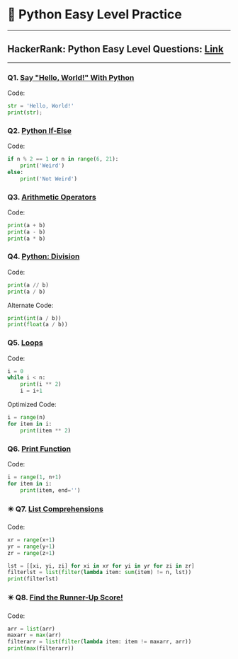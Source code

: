 # 🎯 Python Easy Level Practice

---

## HackerRank: Python Easy Level Questions: [Link](https://www.hackerrank.com/domains/python?badge_type=python&filters%5Bdifficulty%5D%5B%5D=easy)

---

### Q1. [Say "Hello, World!" With Python](https://www.hackerrank.com/challenges/py-hello-world/problem?isFullScreen=true)
Code:
```python
str = 'Hello, World!'
print(str);
```

### Q2. [Python If-Else](https://www.hackerrank.com/challenges/py-if-else/problem?isFullScreen=true)
Code:
```python
if n % 2 == 1 or n in range(6, 21):
    print('Weird')
else:
    print('Not Weird')
```

### Q3. [Arithmetic Operators](https://www.hackerrank.com/challenges/python-arithmetic-operators/problem?isFullScreen=true)
Code:
```python
print(a + b)
print(a - b)
print(a * b)
```

### Q4. [Python: Division](https://www.hackerrank.com/challenges/python-division/problem?isFullScreen=true)
Code:
```python
print(a // b)
print(a / b)
```
Alternate Code:
```python
print(int(a / b))
print(float(a / b))
```

### Q5. [Loops](https://www.hackerrank.com/challenges/python-loops/problem?isFullScreen=true)
Code:
```python
i = 0
while i < n:
    print(i ** 2)
    i = i+1
```
Optimized Code:
```python
i = range(n)
for item in i:
    print(item ** 2)
```

### Q6. [Print Function](https://www.hackerrank.com/challenges/python-print/problem?isFullScreen=true)
Code:
```python
i = range(1, n+1)
for item in i:
    print(item, end='')
```

### ✴️ Q7. [List Comprehensions](https://www.hackerrank.com/challenges/list-comprehensions/problem?isFullScreen=true)
Code:
```python
xr = range(x+1)
yr = range(y+1)
zr = range(z+1)

lst = [[xi, yi, zi] for xi in xr for yi in yr for zi in zr]
filterlst = list(filter(lambda item: sum(item) != n, lst))
print(filterlst)
```

### ✴️ Q8. [Find the Runner-Up Score!](https://www.hackerrank.com/challenges/find-second-maximum-number-in-a-list/problem?isFullScreen=true)
Code:
```python
arr = list(arr)
maxarr = max(arr)
filterarr = list(filter(lambda item: item != maxarr, arr))
print(max(filterarr))
```







<!-- Template:
### Q. []()
Code:
```python

```
--->
